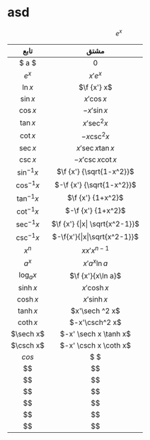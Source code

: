 # asd

$$ e^x$$

| تابع | مشتق |
|:---:|:---:|
| $ a $ | $0$ |
| $e^x$ | $x'e^x$ |
| $\ln x$ | $\f {x'} x$ |
| $\sin x$ | $x'\cos x$ |
| $\cos x$ | $-x'\sin x$ |
| $\tan x$ | $x'\sec^2x$ |
| $\cot x$ | $-x \csc^2 x$ |
| $\sec x$ | $x'\sec x \tan x$ |
| $\csc x$ | $-x'\csc x \cot x$ |
| $\sin^{-1}x$ | $\f {x'} {\sqrt{1-x^2}}$ |
| $\cos^{-1}x$ | $-\f {x'} {\sqrt{1-x^2}}$ |
| $\tan^{-1}x$ | $\f {x'} {1+x^2}$ |
| $\cot^{-1}x$ | $-\f {x'} {1+x^2}$ |
| $\sec^{-1}x$ | $\f {x'} {\|x\| \sqrt{x^2-1}}$ |
| $\csc^{-1}x$ | $-\f{x'}{\|x\|\sqrt{x^2-1}}$ |
| $x^n$ | $xx'x^{n-1}$ |
| $a^x$ | $x'a^x\ln a$ |
| $\log_a x$ | $\f {x'}{x\ln a}$ |
| $\sinh x$ | $x'\cosh x$ |
| $\cosh x$ | $x' \sinh x$ |
| $\tanh x$ | $x'\sech ^2 x$ |
| $\coth x$ | $-x'\csch^2 x$ |
| $\sech x$ | $-x' \sech x \tanh x$ |
| $\csch x$ | $-x' \csch x \coth x$ |
| $cos$ | $  $ |
| $$ | $$ |
| $$ | $$ |
| $$ | $$ |
| $$ | $$ |
| $$ | $$ |
| $$ | $$ |